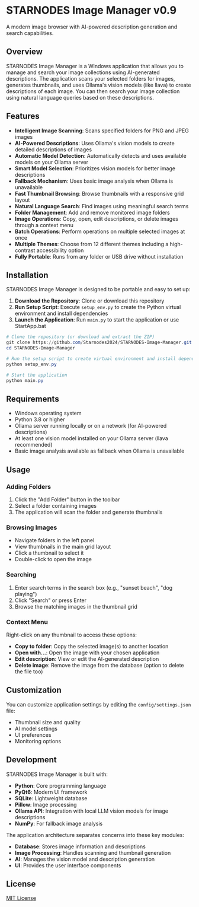 # STARNODES Image Manager v0.9

A modern image browser with AI-powered description generation and search capabilities.

## Overview

STARNODES Image Manager is a Windows application that allows you to manage and search your image collections using AI-generated descriptions. The application scans your selected folders for images, generates thumbnails, and uses Ollama's vision models (like llava) to create descriptions of each image. You can then search your image collection using natural language queries based on these descriptions.

## Features

- **Intelligent Image Scanning**: Scans specified folders for PNG and JPEG images
- **AI-Powered Descriptions**: Uses Ollama's vision models to create detailed descriptions of images
- **Automatic Model Detection**: Automatically detects and uses available models on your Ollama server
- **Smart Model Selection**: Prioritizes vision models for better image descriptions
- **Fallback Mechanism**: Uses basic image analysis when Ollama is unavailable
- **Fast Thumbnail Browsing**: Browse thumbnails with a responsive grid layout
- **Natural Language Search**: Find images using meaningful search terms
- **Folder Management**: Add and remove monitored image folders
- **Image Operations**: Copy, open, edit descriptions, or delete images through a context menu
- **Batch Operations**: Perform operations on multiple selected images at once
- **Multiple Themes**: Choose from 12 different themes including a high-contrast accessibility option
- **Fully Portable**: Runs from any folder or USB drive without installation

## Installation

STARNODES Image Manager is designed to be portable and easy to set up:

1. **Download the Repository**: Clone or download this repository
2. **Run Setup Script**: Execute `setup_env.py` to create the Python virtual environment and install dependencies
3. **Launch the Application**: Run `main.py` to start the application or use StartApp.bat

```powershell
# Clone the repository (or download and extract the ZIP)
git clone https://github.com/Starnodes2024/STARNODES-Image-Manager.git
cd STARNODES-Image-Manager

# Run the setup script to create virtual environment and install dependencies
python setup_env.py

# Start the application
python main.py
```

## Requirements

- Windows operating system
- Python 3.8 or higher
- Ollama server running locally or on a network (for AI-powered descriptions)
- At least one vision model installed on your Ollama server (llava recommended)
- Basic image analysis available as fallback when Ollama is unavailable

## Usage

### Adding Folders

1. Click the "Add Folder" button in the toolbar
2. Select a folder containing images
3. The application will scan the folder and generate thumbnails

### Browsing Images

- Navigate folders in the left panel
- View thumbnails in the main grid layout
- Click a thumbnail to select it
- Double-click to open the image

### Searching

1. Enter search terms in the search box (e.g., "sunset beach", "dog playing")
2. Click "Search" or press Enter
3. Browse the matching images in the thumbnail grid

### Context Menu

Right-click on any thumbnail to access these options:

- **Copy to folder**: Copy the selected image(s) to another location
- **Open with...**: Open the image with your chosen application
- **Edit description**: View or edit the AI-generated description
- **Delete image**: Remove the image from the database (option to delete the file too)

## Customization

You can customize application settings by editing the `config/settings.json` file:

- Thumbnail size and quality
- AI model settings
- UI preferences
- Monitoring options

## Development

STARNODES Image Manager is built with:

- **Python**: Core programming language
- **PyQt6**: Modern UI framework
- **SQLite**: Lightweight database
- **Pillow**: Image processing
- **Ollama API**: Integration with local LLM vision models for image descriptions
- **NumPy**: For fallback image analysis

The application architecture separates concerns into these key modules:

- **Database**: Stores image information and descriptions
- **Image Processing**: Handles scanning and thumbnail generation
- **AI**: Manages the vision model and description generation
- **UI**: Provides the user interface components

## License

[MIT License](LICENSE)
